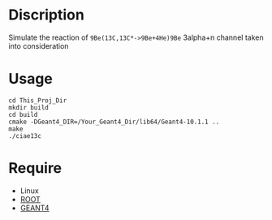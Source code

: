 # Discription
Simulate the reaction of `9Be(13C,13C*->9Be+4He)9Be`
3alpha+n channel taken into consideration
# Usage
```
cd This_Proj_Dir
mkdir build
cd build
cmake -DGeant4_DIR=/Your_Geant4_Dir/lib64/Geant4-10.1.1 ..
make
./ciae13c
```

# Require
* Linux
* [ROOT](https://root.cern.ch/)
* [GEANT4](http://geant4.web.cern.ch/)
